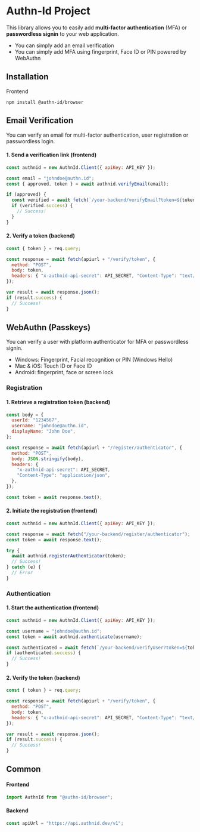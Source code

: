 # Authn-Id Project

This library allows you to easily add **multi-factor authentication** (MFA) or **passwordless signin** to your web application.

- You can simply add an email verification
- You can simply add MFA using fingerprint, Face ID or PIN powered by WebAuthn

## Installation

Frontend

```
npm install @authn-id/browser
```

## Email Verification

You can verify an email for multi-factor authentication, user registration or passwordless login.

#### 1. Send a verification link (frontend)

```js
const authnid = new AuthnId.Client({ apiKey: API_KEY });

const email = "johndoe@authn.id";
const { approved, token } = await authnid.verifyEmail(email);

if (approved) {
  const verified = await fetch(`/your-backend/verifyEmail?token=${token}`);
  if (verified.success) {
    // Success!
  }
}
```

#### 2. Verify a token (backend)

```js
const { token } = req.query;

const response = await fetch(apiurl + "/verify/token", {
  method: "POST",
  body: token,
  headers: { "x-authnid-api-secret": API_SECRET, "Content-Type": "text/plain" },
});

var result = await response.json();
if (result.success) {
  // Success!
}
```

## WebAuthn (Passkeys)

You can verify a user with platform authenticator for MFA or passwordless signin.

- Windows: Fingerprint, Facial recognition or PIN (Windows Hello)
- Mac & iOS: Touch ID or Face ID
- Android: fingerprint, face or screen lock

### Registration

#### 1. Retrieve a registration token (backend)

```js
const body = {
  userId: "1234567",
  username: "johndoe@authn.id",
  displayName: "John Doe",
};

const response = await fetch(apiurl + "/register/authenticator", {
  method: "POST",
  body: JSON.stringify(body),
  headers: {
    "x-authnid-api-secret": API_SECRET,
    "Content-Type": "application/json",
  },
});

const token = await response.text();
```

#### 2. Initiate the registration (frontend)

```js
const authnid = new AuthnId.Client({ apiKey: API_KEY });

const response = await fetch("/your-backend/register/authenticator");
const token = await response.text();

try {
  await authnid.registerAuthenticator(token);
  // Success!
} catch (e) {
  // Error
}
```

### Authentication

#### 1. Start the authentication (frontend)

```js
const authnid = new AuthnId.Client({ apiKey: API_KEY });

const username = "johndoe@authn.id";
const token = await authnid.authenticate(username);

const authenticated = await fetch(`/your-backend/verifyUser?token=${token}`);
if (authenticated.success) {
  // Success!
}
```

#### 2. Verify the token (backend)

```js
const { token } = req.query;

const response = await fetch(apiurl + "/verify/token", {
  method: "POST",
  body: token,
  headers: { "x-authnid-api-secret": API_SECRET, "Content-Type": "text/plain" },
});

var result = await response.json();
if (result.success) {
  // Success!
}
```

## Common

#### Frontend

```js
import AuthnId from "@authn-id/browser";
```

#### Backend

```js
const apiUrl = "https://api.authnid.dev/v1";
```
